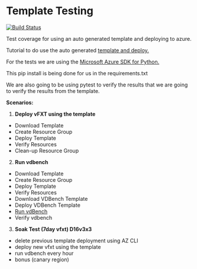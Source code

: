 # Template Testing

[![Build Status](https://dev.azure.com/averevfxt/nov20-testdep/_apis/build/status/Azure.Avere)](https://dev.azure.com/averevfxt/nov20-testdep/_build/latest?definitionId=1)

Test coverage for using an auto generated template and deploying to azure.

Tutorial to do use the auto generated [template and deploy.](https://github.com/Azure/Avere/tree/master/src/vfxt)

For the tests we are using the [Microsoft Azure SDK for Python.](https://pypi.org/project/azure-mgmt-resource/)

This pip install is being done for us in the requirements.txt

We are also going to be using pytest to verify the results that we are going to verify the results from the template.


**Scenarios:**
1. **Deploy vFXT using the template**
  * Download Template
  * Create Resource Group
  * Deploy Template
  * Verify Resources
  * Clean-up Resource Group
2. **Run vdbench** 
  * Download Template
  * Create Resource Group
  * Deploy Template
  * Verify Resources
  * Download VDBench Template
  * Deploy VDBench Template
  * [Run vdBench](https://github.com/Azure/Avere/blob/master/docs/vdbench.md)
  * Verify vdbench

3. **Soak Test (7day vfxt) D16v3x3**
  * delete previous template deployment using AZ CLI
  * deploy new vfxt using the template
  * run vdbench every hour
  * bonus (canary region)

